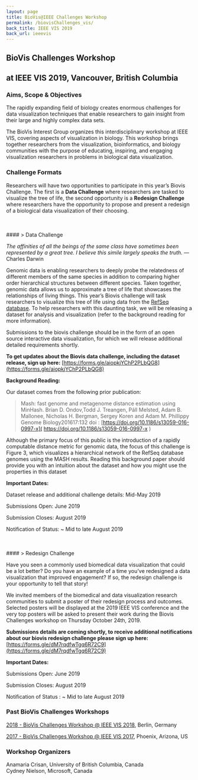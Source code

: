 ```yaml
---
layout: page
title: BioVis@IEEE Challenges Workshop
permalink: /biovisChallenges_vis/
back_title: IEEE VIS 2019
back_url: ieeevis
---
```

## BioVis Challenges Workshop 
## at IEEE VIS 2019, Vancouver, British Columbia

### Aims, Scope & Objectives
The rapidly expanding field of biology creates enormous challenges for data visualization techniques that enable researchers to gain insight from their large and highly complex data sets.

The BioVis Interest Group organizes this interdisciplinary workshop at IEEE VIS, covering aspects of visualization in biology. This workshop brings together researchers from the visualization, bioinformatics, and biology communities with the purpose of educating, inspiring, and engaging visualization researchers in problems in biological data visualization. 

### Challenge Formats
Researchers will have two opportunities to participate in this year’s Biovis Challenge. The first is a **Data Challenge** where researchers are tasked to visualize the tree of life, the second opportunity is a **Redesign Challenge** where researchers have the opportunity to propose and present a redesign of a biological data visualization of their choosing. 

<br>
<br>
#### > Data Challenge

*The affinities of all the beings of the same class have sometimes been represented by a great tree. I believe this simile largely speaks the truth.*
— Charles Darwin

Genomic data is enabling researchers to deeply probe the relatedness of different members of the same species in addition to comparing higher order hierarchical structures between different species. Taken together, genomic data allows us to approximate a tree of life that showcases the relationships of living things. This year’s Biovis challenge will task researchers to visualize this tree of life using data from the [RefSeq database]( https://www.ncbi.nlm.nih.gov/refseq/about/). To help researchers with this daunting task, we will be releasing a dataset for analysis and visualization (refer to the background reading for more information).

Submissions to the biovis challenge should be in the form of an open source interactive data visualization, for which we will release additional detailed requirements shortly.

**To get updates about the Biovis data challenge, including the dataset release, sign up here:** [https://forms.gle/aiopkjYChP2PLbQG8](https://forms.gle/aiopkjYChP2PLbQG8)


**Background Reading:**

Our dataset comes from the following prior publication:


>Mash: fast genome and metagenome distance estimation using MinHash.
>Brian D. Ondov,Todd J. Treangen, Páll Melsted, Adam B. Mallonee, Nicholas H. Bergman, Sergey Koren and Adam M. Phillippy 
>Genome Biology201617:132 doi : [https://doi.org/10.1186/s13059-016-0997-x]( https://doi.org/10.1186/s13059-016-0997-x )


Although the primary focus of this public is the introduction of a rapidly computable distance metric for genomic data, the focus of this challenge is  Figure 3, which visualizes a hierarchical network of the RefSeq database genomes using the MASH results. Reading this background paper should provide you with an intuition about the dataset and how you might use the properties in this dataset 

**Important Dates:**

Dataset release and additional challenge details: Mid-May 2019

Submissions Open: June 2019

Submission Closes: August 2019

Notification of Status: ~ Mid to late August 2019

<br>
<br>
#### > Redesign Challenge

Have you seen a commonly used biomedical data visualization that could be a lot better? Do you have an example of a time you’ve redesigned a data visualization that improved engagement? If so, the redesign challenge is your opportunity to tell that story!  

We invited members of the biomedical and data visualization research communities to submit a poster of their redesign process and outcomes. Selected posters will be displayed at the 2019 IEEE VIS conference and the very top posters will be asked to present their work during the Biovis Challenges workshop on Thursday October 24th, 2019.

**Submissions details are coming shortly, to receive additional notifications about our biovis redesign challenge please sign up here:** [https://forms.gle/dM7rqdfwTgq6R72C9](https://forms.gle/dM7rqdfwTgq6R72C9)

**Important Dates:**

Submissions Open: June 2019

Submission Closes: August 2019

Notification of Status : ~ Mid to late August 2019


### Past BioVis Challenges Workshops
<a href="http://biovis.net/2018/agenda_ieee/">2018 - BioVis Challenges Workshop @ IEEE VIS 2018</a>, Berlin, Germany

<a href="http://biovis.net/2017/agenda_ieee/">2017 - BioVis Challenges Workshop @ IEEE VIS 2017</a>, Phoenix, Arizona, US

### Workshop Organizers

Anamaria Crisan, University of British Columbia, Canada<br>
Cydney Nielson, Microsoft, Canada
